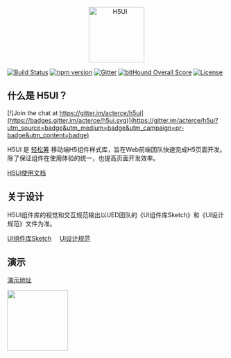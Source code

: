 <p align="center">
    <a href="http://www.h5ui.io">
        <img width="128" src="http://s.h5ui.io/img/h5ui-logo-256.png" alt="H5UI">
    </a>
</p>

[![Build Status](https://travis-ci.org/h5ui/h5ui.svg?branch=master)](https://travis-ci.org/h5ui/h5ui)
[![npm version](https://img.shields.io/npm/v/H5UI.svg)](https://www.npmjs.com/package/h5ui)
[![Gitter](https://badges.gitter.im/h5ui-io/h5ui.svg)](https://gitter.im/h5ui-io/h5ui)
[![bitHound Overall Score](https://www.bithound.io/github/h5ui/h5ui/badges/score.svg)](https://www.bithound.io/github/h5ui/h5ui)
[![License](http://img.shields.io/:license-mit-blue.svg)](https://mit-license.org)

## 什么是 H5UI？

[![Join the chat at https://gitter.im/acterce/h5ui](https://badges.gitter.im/acterce/h5ui.svg)](https://gitter.im/acterce/h5ui?utm_source=badge&utm_medium=badge&utm_campaign=pr-badge&utm_content=badge)
<p>
H5UI 是 <a href="http://qschou.com" target="_blank" alt="轻松筹">轻松筹</a> 移动端H5组件样式库，旨在Web前端团队快速完成H5页面开发。除了保证组件在使用体验的统一，也提高页面开发效率。
</p>
<p>
<a href="http://docs.h5ui.io" target="_blank">H5UI使用文档</a>
</p>

## 关于设计
<p>
H5UI组件库的视觉和交互规范输出以UED团队的《UI组件库Sketch》和《UI设计规范》文件为准。
</p>
<p>
<a href="http://h5ui.io/download/h5ui-sketch.zip">UI组件库Sketch</a>&nbsp;&nbsp;&nbsp;&nbsp;
<a href="http://h5ui.io/design/Design-Guidelines.pdf" target="_blank">UI设计规范</a>
</p>


## 演示
<p>
<a href="http://h5ui.io/" target="_blank">演示地址</a><br>
</p>
<p>
<img src="http://docs.h5ui.io/static/img/qrcode-example.png" width="140" height="140" alt="">
</p>
